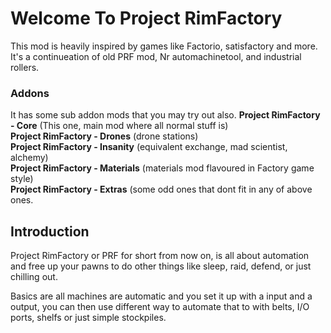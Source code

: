 # Welcome To Project RimFactory

This mod is heavily inspired by games like Factorio, satisfactory and more.
It's a continueation of old PRF mod, Nr automachinetool, and industrial rollers.

### Addons
It has some sub addon mods that you may try out also.
**Project RimFactory - Core** (This one, main mod where all normal stuff is)  
**Project RimFactory - Drones** (drone stations)  
**Project RimFactory - Insanity** (equivalent exchange, mad scientist, alchemy)  
**Project RimFactory - Materials** (materials mod flavoured in Factory game style)  
**Project RimFactory - Extras** (some odd ones that dont fit in any of above ones.  


## Introduction
Project RimFactory or PRF for short from now on, is all about automation and free up your pawns to do other things like sleep, raid, defend, or just chilling out.

Basics are all machines are automatic and you set it up with a input and a output, you can then use different way to automate that to with belts, I/O ports, shelfs or just simple stockpiles.
